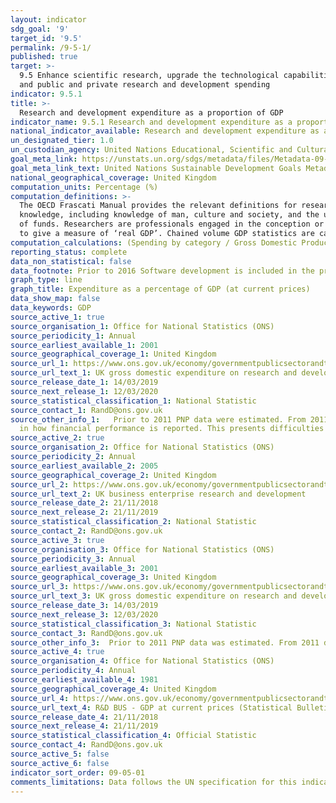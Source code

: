 ```yaml
---
layout: indicator
sdg_goal: '9'
target_id: '9.5'
permalink: /9-5-1/
published: true
target: >-
  9.5 Enhance scientific research, upgrade the technological capabilities of industrial sectors in all countries, in particular developing countries, including, by 2030, encouraging innovation and substantially increasing the number of research and development workers per 1 million people
  and public and private research and development spending
indicator: 9.5.1
title: >-
  Research and development expenditure as a proportion of GDP
indicator_name: 9.5.1 Research and development expenditure as a proportion of GDP
national_indicator_available: Research and development expenditure as a proportion of GDP
un_designated_tier: 1.0
un_custodian_agency: United Nations Educational, Scientific and Cultural Organization (UNESCO)
goal_meta_link: https://unstats.un.org/sdgs/metadata/files/Metadata-09-05-01.pdf
goal_meta_link_text: United Nations Sustainable Development Goals Metadata (PDF 382 KB)
national_geographical_coverage: United Kingdom
computation_units: Percentage (%)
computation_definitions: >-
  The OECD Frascati Manual provides the relevant definitions for research and experimental development, gross domestic expenditure on R&D and researchers. Research and experimental development (R&D) comprise creative work undertaken on a systematic basis in order to increase the stock of
  knowledge, including knowledge of man, culture and society, and the use of this stock of knowledge to devise new applications. Intramural expenditures are all expenditures for R&D performed within a statistical unit or sector of the economy during a specific period, whatever the source
  of funds. Researchers are professionals engaged in the conception or creation of new knowledge, products, processes, methods and systems and also in the management of the projects concerned. GDP at chained volume measure is a series of GDP statistics adjusted for the effect of inflation
  to give a measure of ‘real GDP’. Chained volume GDP statistics are calculated by measuring output using the price level of the preceding year and then linking the statistics to give a reflection of actual output changes and excluding any monetary (inflationary) change.
computation_calculations: (Spending by category / Gross Domestic Product) * 100
reporting_status: complete
data_non_statistical: false
data_footnote: Prior to 2016 Software development is included in the product group Computer programming and information service activities.
graph_type: line
graph_title: Expenditure as a percentage of GDP (at current prices)
data_show_map: false
data_keywords: GDP
source_active_1: true
source_organisation_1: Office for National Statistics (ONS)
source_periodicity_1: Annual
source_earliest_available_1: 2001
source_geographical_coverage_1: United Kingdom
source_url_1: https://www.ons.gov.uk/economy/governmentpublicsectorandtaxes/researchanddevelopmentexpenditure/datasets/ukgrossdomesticexpenditureonresearchanddevelopment
source_url_text_1: UK gross domestic expenditure on research and development dataset
source_release_date_1: 14/03/2019
source_next_release_1: 12/03/2020
source_statistical_classification_1: National Statistic
source_contact_1: RandD@ons.gov.uk
source_other_info_1:   Prior to 2011 PNP data were estimated. From 2011 data has been collected from a biennial survey with non-survey years being estimated using data from survey years. New higher education financial reporting standards starting on or after 1 January 2015 have resulted in significant changes
  in how financial performance is reported. This presents difficulties in comparing results from 2015 onwards with historical trends.
source_active_2: true
source_organisation_2: Office for National Statistics (ONS)
source_periodicity_2: Annual
source_earliest_available_2: 2005
source_geographical_coverage_2: United Kingdom
source_url_2: https://www.ons.gov.uk/economy/governmentpublicsectorandtaxes/researchanddevelopmentexpenditure/datasets/ukbusinessenterpriseresearchanddevelopment
source_url_text_2: UK business enterprise research and development
source_release_date_2: 21/11/2018
source_next_release_2: 21/11/2019
source_statistical_classification_2: National Statistic
source_contact_2: RandD@ons.gov.uk
source_active_3: true
source_organisation_3: Office for National Statistics (ONS)
source_periodicity_3: Annual
source_earliest_available_3: 2001
source_geographical_coverage_3: United Kingdom
source_url_3: https://www.ons.gov.uk/economy/governmentpublicsectorandtaxes/researchanddevelopmentexpenditure/datasets/ukgrossdomesticexpenditureonresearchanddevelopmentregionaltables
source_url_text_3: UK gross domestic expenditure on research and development regional dataset
source_release_date_3: 14/03/2019
source_next_release_3: 12/03/2020
source_statistical_classification_3: National Statistic
source_contact_3: RandD@ons.gov.uk
source_other_info_3:  Prior to 2011 PNP data was estimated. From 2011 data has been collected from a biennial survey with intermediate years being estimated using previous years data.
source_active_4: true
source_organisation_4: Office for National Statistics (ONS)
source_periodicity_4: Annual
source_earliest_available_4: 1981
source_geographical_coverage_4: United Kingdom
source_url_4: https://www.ons.gov.uk/economy/governmentpublicsectorandtaxes/researchanddevelopmentexpenditure/timeseries/dlht/berd
source_url_text_4: R&D BUS - GDP at current prices (Statistical Bulletin)
source_release_date_4: 21/11/2018
source_next_release_4: 21/11/2019
source_statistical_classification_4: Official Statistic 
source_contact_4: RandD@ons.gov.uk
source_active_5: false
source_active_6: false
indicator_sort_order: 09-05-01
comments_limitations: Data follows the UN specification for this indicator. This indicator has been identified in collaboration with topic experts.
---
```

